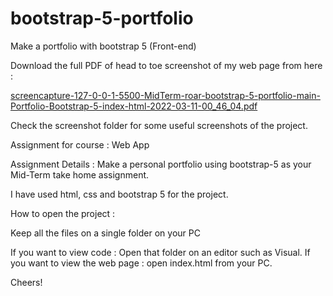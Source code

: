 # bootstrap-5-portfolio
Make a portfolio with bootstrap 5 (Front-end)

Download the full PDF of head to toe screenshot of my web page from here :

[screencapture-127-0-0-1-5500-MidTerm-roar-bootstrap-5-portfolio-main-Portfolio-Bootstrap-5-index-html-2022-03-11-00_46_04.pdf](https://github.com/thinkGrow/bootstrap-5-portfolio/files/8226172/screencapture-127-0-0-1-5500-MidTerm-roar-bootstrap-5-portfolio-main-Portfolio-Bootstrap-5-index-html-2022-03-11-00_46_04.pdf)

Check the screenshot folder for some useful screenshots of the project.

Assignment for course : Web App

Assignment Details : Make a personal portfolio using bootstrap-5 as your Mid-Term take home assignment.

I have used html, css and bootstrap 5 for the project.

How to open the project :

Keep all the files on a single folder on your PC

If you want to view code : Open that folder on an editor such as Visual. 
If you want to view the web page : open index.html from your PC.

Cheers!


